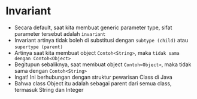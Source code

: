 # Invariant

- Secara default, saat kita membuat generic parameter type, sifat parameter tersebut adalah `invariant`
- Invariant artinya tidak boleh di substitusi dengan `subtype (child)` atau `supertype (parent)`
- Artinya saat kita membuat object `Contoh<String>`, maka `tidak sama dengan Contoh<Object>`
- Begitupun sebaliknya, saat membuat object `Contoh<Object>`, maka tidak sama dengan `Contoh<String>`
- Ingat! Ini berhubungan dengan struktur pewarisan Class di Java
- Bahwa class Object itu adalah sebagai parent dari semua class, termasuk String dan Integer
